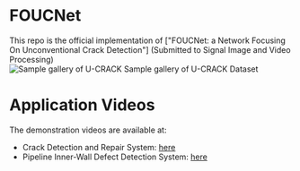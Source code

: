 # FOUCNet
This repo is the official implementation of ["FOUCNet: a Network Focusing On Unconventional Crack Detection"] (Submitted to Signal Image and Video Processing)  
![Sample gallery of U-CRACK](https://github.com/U-CRACK/FOUCNet/blob/main/Sample%20gallery%20of%20U-CRACK.bmp)
Sample gallery of U-CRACK Dataset

# Application Videos
The demonstration videos are available at:  
- Crack Detection and Repair System: [here](https://drive.google.com/file/d/1E1rOYx7bvYpd38S4BSYWCSzdBF64hNrN/view?usp=sharing)
- Pipeline Inner-Wall Defect Detection System: [here](https://drive.google.com/file/d/1B9J8Zbr8Ya6IJB8pw8HINJvF0gBKbP06/view?usp=sharing)

